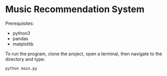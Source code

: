 # Music Recommendation System

Prerequisites:
* python3
* pandas
* matplotlib

To run the program, clone the project, open a terminal, then navigate to the directory and type:
```
python main.py
```
